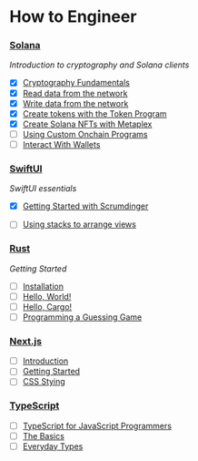 # How to Engineer

### [Solana](https://www.soldev.app/course)

*Introduction to cryptography and Solana clients*
- [x] [Cryptography Fundamentals](https://www.soldev.app/course/intro-to-cryptography)
- [x] [Read data from the network](https://www.soldev.app/course/intro-to-reading-data)
- [x] [Write data from the network](https://www.soldev.app/course/intro-to-writing-data)
- [x] [Create tokens with the Token Program](https://www.soldev.app/course/token-program)
- [x] [Create Solana NFTs with Metaplex](https://www.soldev.app/course/nfts-with-metaplex)
- [ ] [Using Custom Onchain Programs](https://www.soldev.app/course/intro-to-custom-on-chain-programs)
- [ ] [Interact With Wallets](https://www.soldev.app/course/interact-with-wallets)

### [SwiftUI](https://developer.apple.com/tutorials/app-dev-training)

*SwiftUI essentials*
- [x] [Getting Started with Scrumdinger](https://developer.apple.com/tutorials/app-dev-training/getting-started-with-scrumdinger)
- [ ] [Using stacks to arrange views](https://developer.apple.com/tutorials/app-dev-training/using-stacks-to-arrange-views)


### [Rust](https://rust-book.cs.brown.edu)

*Getting Started*
- [ ] [Installation](https://rust-book.cs.brown.edu/ch01-01-installation.html)
- [ ] [Hello, World!](https://rust-book.cs.brown.edu/ch01-02-hello-world.html)
- [ ] [Hello, Cargo!](https://rust-book.cs.brown.edu/ch01-03-hello-cargo.html)
- [ ] [Programming a Guessing Game](https://rust-book.cs.brown.edu/ch02-00-guessing-game-tutorial.html)

### [Next.js](https://nextjs.org/learn)

- [ ] [Introduction](https://nextjs.org/learn/dashboard-app)
- [ ] [Getting Started](https://nextjs.org/learn/dashboard-app/getting-started)
- [ ] [CSS Stying](https://nextjs.org/learn/dashboard-app/css-styling)

### [TypeScript](https://www.typescriptlang.org/docs/handbook)

- [ ] [TypeScript for JavaScript Programmers](https://www.typescriptlang.org/docs/handbook/intro.html)
- [ ] [The Basics](https://www.typescriptlang.org/docs/handbook/2/basic-types.html)
- [ ] [Everyday Types](https://www.typescriptlang.org/docs/handbook/2/everyday-types.html)
